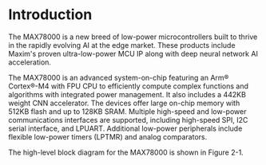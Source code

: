 # Introduction

The MAX78000 is a new breed of low-power microcontrollers built to thrive in the rapidly evolving AI at the edge market. These products include Maxim's proven ultra-low-power MCU IP along with deep neural network AI acceleration.

The MAX78000 is an advanced system-on-chip featuring an Arm® Cortex®-M4 with FPU CPU to efficiently compute complex functions and algorithms with integrated power management. It also includes a 442KB weight CNN accelerator. The devices offer large on-chip memory with 512KB flash and up to 128KB SRAM. Multiple high-speed and low-power communications interfaces are supported, including high-speed SPI, I2C serial interface, and LPUART. Additional low-power peripherals include flexible low-power timers (LPTMR) and analog comparators.

The high-level block diagram for the MAX78000 is shown in Figure 2-1.